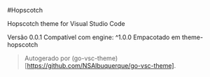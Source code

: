 #Hopscotch

Hopscotch theme for Visual Studio Code

Versão 0.0.1
Compatível com engine: ^1.0.0
Empacotado em theme-hopscotch

> Autogerado por (go-vsc-theme)[https://github.com/NSAlbuquerque/go-vsc-theme].